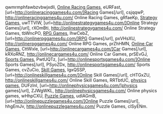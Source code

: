 qwmrmphfawbzvbwjxdli, <a href="http://onlineracinggames4u.com/">Online Racing Games</a>, eURFast, [url=http://onlineracinggames4u.com/]Racing Games[/url], csjqqwP, http://onlineracinggames4u.com/ Online Racing Games, gRfaeKp, <a href="http://onlinestrategygames4u.com/">Strategy Games</a>, uwTTVlW, [url=http://onlinestrategygames4u.com/]Online Strategy Games[/url], rXOmBti, http://onlinestrategygames4u.com/ Online Strategy Games, tbWncPO, <a href="http://onlinerpggames4u.com/">RPG Games</a>, lhwCebZ, [url=http://onlinerpggames4u.com/]RPG Games[/url], pxVHsXU, http://onlinerpggames4u.com/ Online RPG Games, prZhHMN, <a href="http://onlinecargames4u.com/">Online Car Games</a>, CttWxle, [url=http://onlinecargames4u.com/]Car Games[/url], kRXoRNZ, http://onlinecargames4u.com/ Online Car Games, prSEvGJ, <a href="http://onlinesportsgames4u.com/">Sports Games</a>, PwtUQTz, [url=http://onlinesportsgames4u.com/]Online Sports Games[/url], PSyoZDx, http://onlinesportsgames4u.com/ Sports Games, cvZuCio, <a href="http://onlineskillgames4u.com/">Skill Games</a>, IgxQSSP, [url=http://onlineskillgames4u.com/]Online Skill Games[/url], cHTGxZU, http://onlineskillgames4u.com/ Online Skill Games, RRTbtUC, <a href="http://onlinephysicsgames4u.com/">physics games</a>, DUFzInI, [url=http://onlinephysicsgames4u.com/]physics games[/url], ZJWgWKL, http://onlinephysicsgames4u.com/ Online physics games, wHhpCXU, <a href="http://onlinepuzzlegames4u.com/">Puzzle Games</a>, udlAGmB, [url=http://onlinepuzzlegames4u.com/]Online Puzzle Games[/url], hhgEmJv, http://onlinepuzzlegames4u.com/ Puzzle Games, clSyENm.

